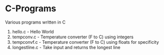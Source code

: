 # C-Programs
Various programs written in C

1. hello.c - Hello World
2. tempconv.c - Temperature converter (F to C) using integers
3. tempconvf.c - Temperature converter (F to C) using floats for specificity
4. longestline.c - Take input and returns the longest line
